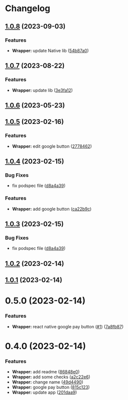 # Changelog

## [1.0.8](https://github.com/Tap-Payments/TapGooglePayKit-ReactNative/compare/v1.0.7...v1.0.8) (2023-09-03)


### Features

* **Wrapper:** update Native lib ([54b87a0](https://github.com/Tap-Payments/TapGooglePayKit-ReactNative/commit/54b87a0894b0425406703309d1d3befc1d95ac54))

## [1.0.7](https://github.com/Tap-Payments/TapGooglePayKit-ReactNative/compare/v1.0.6...v1.0.7) (2023-08-22)


### Features

* **Wrapper:** update lib ([3e3fa12](https://github.com/Tap-Payments/TapGooglePayKit-ReactNative/commit/3e3fa12ea4d04eb77835e944d0e30ce5e7fe1040))

## [1.0.6](https://github.com/Tap-Payments/TapGooglePayKit-ReactNative/compare/v1.0.5...v1.0.6) (2023-05-23)

## [1.0.5](https://github.com/Tap-Payments/TapGooglePayKit-ReactNative/compare/v1.0.4...v1.0.5) (2023-02-16)


### Features

* **Wrapper:** edit google button ([2778462](https://github.com/Tap-Payments/TapGooglePayKit-ReactNative/commit/27784626adc5b62744a7819c9477803aca569d91))

## [1.0.4](https://github.com/Tap-Payments/TapGooglePayKit-ReactNative/compare/v1.0.2...v1.0.4) (2023-02-15)


### Bug Fixes

* fix podspec file ([d8a4a39](https://github.com/Tap-Payments/TapGooglePayKit-ReactNative/commit/d8a4a395626eee363e952fbd3a2e34f597408030))


### Features

* **Wrapper:** add google button ([ca22b9c](https://github.com/Tap-Payments/TapGooglePayKit-ReactNative/commit/ca22b9c67956c39cfcf598788f1287e591fe9185))

## [1.0.3](https://github.com/Tap-Payments/TapGooglePayKit-ReactNative/compare/v1.0.2...v1.0.3) (2023-02-15)


### Bug Fixes

* fix podspec file ([d8a4a39](https://github.com/Tap-Payments/TapGooglePayKit-ReactNative/commit/d8a4a395626eee363e952fbd3a2e34f597408030))

## [1.0.2](https://github.com/Tap-Payments/TapGooglePayKit-ReactNative/compare/v1.0.1...v1.0.2) (2023-02-14)

## [1.0.1](https://github.com/Tap-Payments/TapGooglePayKit-ReactNative/compare/v0.5.0...v1.0.1) (2023-02-14)

# 0.5.0 (2023-02-14)


### Features

* **Wrapper:** react native google pay button ([#1](https://github.com/Tap-Payments/TapGooglePayKit-ReactNative/issues/1)) ([7a8fb87](https://github.com/Tap-Payments/TapGooglePayKit-ReactNative/commit/7a8fb87ea8decf4d5460603278b9def5ccdaa312))

# 0.4.0 (2023-02-14)


### Features

* **Wrapper:** add readme ([86848e0](https://github.com/Tap-Payments/TapGooglePayKit-ReactNative/commit/86848e076fee55889f059df70c6f8de5b33753c6))
* **Wrapper:** add some checks ([a2c22e6](https://github.com/Tap-Payments/TapGooglePayKit-ReactNative/commit/a2c22e6ba1f5e294600fb673e37976226edcdba1))
* **Wrapper:** change name ([49d4490](https://github.com/Tap-Payments/TapGooglePayKit-ReactNative/commit/49d4490861ab1fa5e42e1abc2fa9a5cf12e384f7))
* **Wrapper:** google pay button ([815c123](https://github.com/Tap-Payments/TapGooglePayKit-ReactNative/commit/815c123e1ff90565af1d52f44c7a0d2ddfe9effa))
* **Wrapper:** update app ([201daa9](https://github.com/Tap-Payments/TapGooglePayKit-ReactNative/commit/201daa9ebd1ad529d94120450cd8a33d460330d0))